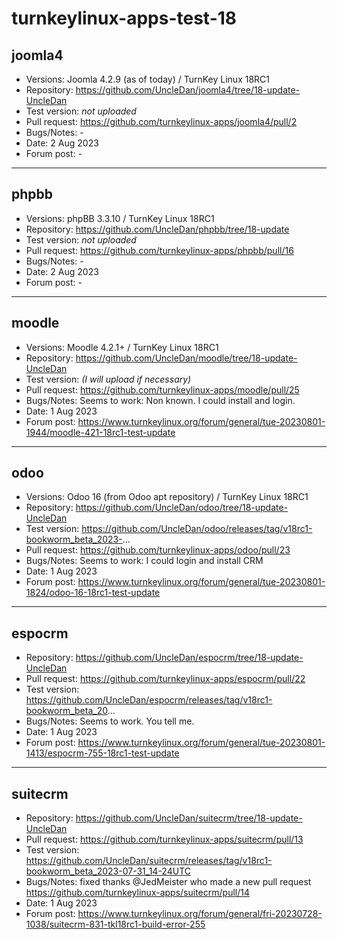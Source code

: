 # turnkeylinux-apps-test-18
 
## joomla4
* Versions: Joomla 4.2.9 (as of today) / TurnKey Linux 18RC1
* Repository: https://github.com/UncleDan/joomla4/tree/18-update-UncleDan
* Test version: *not uploaded*
* Pull request: https://github.com/turnkeylinux-apps/joomla4/pull/2
* Bugs/Notes: -
* Date: 2 Aug 2023
* Forum post: -
---
## phpbb
* Versions: phpBB 3.3.10 / TurnKey Linux 18RC1
* Repository: https://github.com/UncleDan/phpbb/tree/18-update
* Test version: *not uploaded*
* Pull request: https://github.com/turnkeylinux-apps/phpbb/pull/16
* Bugs/Notes: -
* Date: 2 Aug 2023
* Forum post: -
---
## moodle
* Versions: Moodle 4.2.1+ / TurnKey Linux 18RC1
* Repository: https://github.com/UncleDan/moodle/tree/18-update-UncleDan
* Test version: *(I will upload if necessary)*
* Pull request: https://github.com/turnkeylinux-apps/moodle/pull/25
* Bugs/Notes: Seems to work: Non known. I could install and login.
* Date: 1 Aug 2023
* Forum post: https://www.turnkeylinux.org/forum/general/tue-20230801-1944/moodle-421-18rc1-test-update
---
## odoo
* Versions: Odoo 16 (from Odoo apt repository) / TurnKey Linux 18RC1
* Repository: https://github.com/UncleDan/odoo/tree/18-update-UncleDan
* Test version: https://github.com/UncleDan/odoo/releases/tag/v18rc1-bookworm_beta_2023-...
* Pull request: https://github.com/turnkeylinux-apps/odoo/pull/23
* Bugs/Notes: Seems to work: I could login and install CRM
* Date: 1 Aug 2023
* Forum post: https://www.turnkeylinux.org/forum/general/tue-20230801-1824/odoo-16-18rc1-test-update
---
## espocrm
* Repository: https://github.com/UncleDan/espocrm/tree/18-update-UncleDan
* Pull request: https://github.com/turnkeylinux-apps/espocrm/pull/22
* Test version: https://github.com/UncleDan/espocrm/releases/tag/v18rc1-bookworm_beta_20...
* Bugs/Notes: Seems to work. You tell me.
* Date: 1 Aug 2023
* Forum post: https://www.turnkeylinux.org/forum/general/tue-20230801-1413/espocrm-755-18rc1-test-update
---
## suitecrm
* Repository: https://github.com/UncleDan/suitecrm/tree/18-update-UncleDan
* Pull request: https://github.com/turnkeylinux-apps/suitecrm/pull/13
* Test version: https://github.com/UncleDan/suitecrm/releases/tag/v18rc1-bookworm_beta_2023-07-31_14-24UTC
* Bugs/Notes: fixed thanks @JedMeister who made a new pull request https://github.com/turnkeylinux-apps/suitecrm/pull/14
* Date: 1 Aug 2023
* Forum post: https://www.turnkeylinux.org/forum/general/fri-20230728-1038/suitecrm-831-tkl18rc1-build-error-255